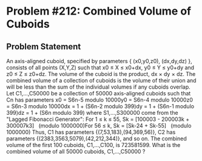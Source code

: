 # Problem #212: Combined Volume of Cuboids 

## Problem Statement 

An axis-aligned cuboid, specified by parameters { (x0,y0,z0), (dx,dy,dz) }, consists of all points (X,Y,Z) such that x0 ≤ X ≤ x0+dx, y0 ≤ Y ≤ y0+dy and z0 ≤ Z ≤ z0+dz.  The volume of the cuboid is the product, dx × dy × dz.  The combined volume of a collection of cuboids is the volume of their union and will be less than the sum of the individual volumes if any cuboids overlap.
Let C1,...,C50000 be a collection of 50000 axis-aligned cuboids such that Cn has parameters
x0 = S6n-5 modulo 10000y0 = S6n-4 modulo 10000z0 = S6n-3 modulo 10000dx = 1 + (S6n-2 modulo 399)dy = 1 + (S6n-1 modulo 399)dz = 1 + (S6n modulo 399)
where S1,...,S300000 come from the "Lagged Fibonacci Generator":
For 1 ≤ k ≤ 55, Sk = [100003 - 200003k + 300007k3]   (modulo 1000000)For 56 ≤ k, Sk = [Sk-24 + Sk-55]   (modulo 1000000)
Thus, C1 has parameters {(7,53,183),(94,369,56)}, C2 has parameters {(2383,3563,5079),(42,212,344)}, and so on.
The combined volume of the first 100 cuboids, C1,...,C100, is 723581599.
What is the combined volume of all 50000 cuboids, C1,...,C50000 ?
